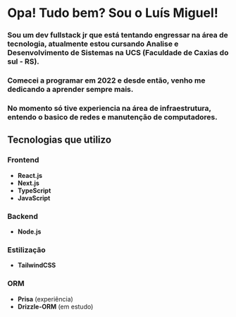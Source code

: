 
# Opa! Tudo bem? Sou o Luís Miguel!
### Sou um dev fullstack jr que está tentando engressar na área de tecnologia, atualmente estou cursando Analise e Desenvolvimento de Sistemas na UCS (Faculdade de Caxias do sul - RS).
### Comecei a programar em 2022 e desde então, venho me dedicando a aprender sempre mais.
### No momento só tive experiencia na área de infraestrutura, entendo o basico de redes e manutenção de computadores.

## Tecnologias que utilizo

### Frontend
- **React.js**
- **Next.js**
- **TypeScript**
- **JavaScript**

### Backend
- **Node.js**

### Estilização
- **TailwindCSS**

### ORM
- **Prisa** (experiência)
- **Drizzle-ORM** (em estudo)






